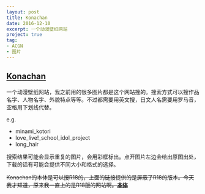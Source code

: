 ```yaml
---
layout: post
title: Konachan
date: 2016-12-10
excerpt: 一个动漫壁纸网站
project: true
tag: 
- ACGN
- 图片
---
```


## [Konachan](http://konachan.net)

一个动漫壁纸网站，我之前用的很多图片都是这个网站搜的。搜索方式可以搜作品名字、人物名字、外貌特点等等。不过都需要用英文搜，日文人名需要用罗马音，空格用下划线代替。

e.g.

* minami_kotori
* love_live!_school_idol_project
* long_hair

搜索结果可能会显示重复的图片，会用彩框标出。点开图片左边会给出原图出处，下载的话有可能会提供不同大小和格式的选择。

~~Konachan的本体是可以搜R18的，上面的链接提供的是屏蔽了R18的版本。今天我才知道，原来我一直上的是R18版的网站啊。[**本体**](http://konachan.com)~~